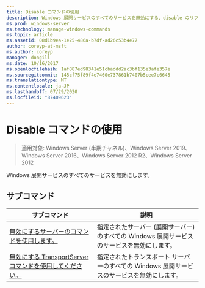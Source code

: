 ```yaml
---
title: Disable コマンドの使用
description: Windows 展開サービスのすべてのサービスを無効にする、disable のリファレンス記事です。
ms.prod: windows-server
ms.technology: manage-windows-commands
ms.topic: article
ms.assetid: 08d1b9ea-1e25-486a-b7df-ad26c53b4e77
author: coreyp-at-msft
ms.author: coreyp
manager: dongill
ms.date: 10/16/2017
ms.openlocfilehash: 1af887ed98341e51cbaddd2ac3bf135e3afe357e
ms.sourcegitcommit: 145cf75f89f4e7460e737861b7407b5cee7c6645
ms.translationtype: MT
ms.contentlocale: ja-JP
ms.lasthandoff: 07/29/2020
ms.locfileid: "87409623"
---
```

# <a name="using-the-disable-command"></a>Disable コマンドの使用

> 適用対象: Windows Server (半期チャネル)、Windows Server 2019、Windows Server 2016、Windows Server 2012 R2、Windows Server 2012

Windows 展開サービスのすべてのサービスを無効にします。

## <a name="subcommands"></a>サブコマンド
|サブコマンド|説明|
|-------|--------|
|[無効にするサーバーのコマンドを使用します。](using-the-disable-server-command.md)|指定されたサーバー (展開サーバー) のすべての Windows 展開サービスのサービスを無効にします。|
|[無効にする TransportServer コマンドを使用してください。](using-the-disable-transportserver-command.md)|指定されたトランスポート サーバーのすべての Windows 展開サービスのサービスを無効にします。|

